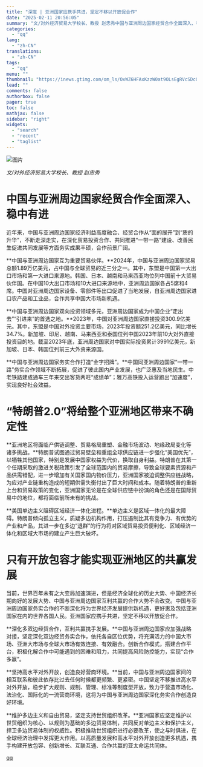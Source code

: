 ```yaml
---
title: "深度 | 亚洲国家应携手共进，坚定不移以开放促合作"
date: "2025-02-11 20:56:05"
summary: "文/对外经济贸易大学校长、教授 赵忠秀中国与亚洲周边国家经贸合作全面深入、稳中有进近年来，中国与亚洲..."
categories:
  - "qq"
lang:
  - "zh-CN"
translations:
  - "zh-CN"
tags:
  - "qq"
menu: ""
thumbnail: "https://inews.gtimg.com/om_ls/OxWZ6HFAxKzzW0at9OLsEgRVcSDc0-GXN5dvL8EKs9lcYAA_640360/0"
lead: ""
comments: false
authorbox: false
pager: true
toc: false
mathjax: false
sidebar: "right"
widgets:
  - "search"
  - "recent"
  - "taglist"
---
```


![图片](https://inews.gtimg.com/om_bt/OReLAviJCp2eUmFzsRIgXh1Y157V7X9B2igo7RiknKam4AA/641)

*文/对外经济贸易大学校长、教授 赵忠秀*

中国与亚洲周边国家经贸合作全面深入、稳中有进
======================

近年来，中国与亚洲周边国家经济利益高度融合、经贸合作从“面的展开”到“质的升华”，不断走深走实，在深化贸易投资合作、共同推进“一带一路”建设、改善民生促进共同发展等方面务实成果丰硕，合作前景广阔。

**中国与亚洲周边国家互为重要贸易伙伴。**2024年，中国与亚洲周边国家贸易总额1.89万亿美元，占中国与全球贸易的近三分之一。其中，东盟是中国第一大出口市场和第一大进口来源地。韩国、日本、越南和马来西亚均位列中国前十大贸易伙伴国。在中国10大出口市场和10大进口来源地中，亚洲周边国家各占5席和4席。中国对亚洲周边国家设备、零部件等出口促进了当地发展，自亚洲周边国家进口农产品和工业品，合作共享中国大市场新机遇。

**中国与亚洲周边国家双向投资领域多元，亚洲周边国家成为中国企业“走出去”“引进来”的首选之地。**2023年，中国对亚洲周边国家直接投资300.9亿美元。其中，东盟是中国对外投资主要市场，2023年投资额251.2亿美元，同比增长34.7%。新加坡、印尼、越南、马来西亚和泰国位列中国2023年前10大对外直接投资目的地。截至2023年底，亚洲周边国家对中国实际投资累计3991亿美元，新加坡、日本、韩国位列前三大外资来源国。

**中国与亚洲周边国家务实合作打造“金字招牌”。**中国同亚洲周边国家“一带一路”务实合作领域不断拓展，促进了彼此国内产业发展，也广泛惠及当地民生。中老铁路建成通车三年来交出客货两旺“成绩单”；雅万高铁投入运营跑出“加速度”，实现良好社会效益。

“特朗普2.0”将给整个亚洲地区带来不确定性
======================

**亚洲地区将面临产供链调整、贸易格局重塑、金融市场波动、地缘政局变化等诸多挑战。**特朗普试图通过贸易壁垒和重组全球供应链进一步强化“美国优先”，以牺牲其他国家，特别是发展中国家权益为代价，换取自身利益。特朗普在其第一个任期采取的激进关税政策引发了全球范围内的贸易摩擦，导致全球要素资源和产品供需错配，进一步增加有关国家国内物价压力，亚洲国家被迫调整供应链战略，为应对产业链重构造成的短期供需失衡付出了巨大时间和成本。随着特朗普的重新上台和贸易政策的变化，亚洲国家无论是在全球供应链中扮演的角色还是在国际贸易中的地位，都将面临前所未有的挑战。

**美国单边主义阻碍区域经济一体化进程。**单边主义是区域一体化的最大障碍。特朗普倾向孤立主义，质疑多边机构作用，打压遏制比其有竞争力、有优势的产业和产品，其进一步在多边“退群”的行为将对区域贸易投资便利化、区域经济一体化和区域大市场的建立产生巨大破坏。

只有开放包容才能实现亚洲地区的共赢发展
===================

当前，世界百年未有之大变局加速演进，但是经济全球化的历史大势、中国经济长期向好的发展大势、中国与亚洲周边国家互利共赢的合作大势不会改变。中国与亚洲周边国家务实合作的不断深化将为世界经济发展提供新机遇，更好惠及包括亚洲国家在内的世界各国人民。亚洲国家应携手共进，坚定不移以开放促合作。

**深化多双边经贸合作，互利共赢携手发展。**中国与亚洲周边国家应加强战略对接，坚定深化双边经贸务实合作，依托各自区位优势，将充满活力的中国大市场、亚洲大市场与全球大市场有效连接、有效融合。创新合作模式，搭建合作平台，积极化解合作中可能遇到的困难和阻力，共同提高风险防控能力，实现“合作多赢”。

**坚持高水平对外开放，创造良好营商环境。**当前，中国与亚洲周边国家间的相互联系和彼此依存比过去任何时候都更频繁、更紧密。中国坚定不移推进高水平对外开放，稳步扩大规则、规制、管理、标准等制度型开放，致力于营造市场化、法治化、国际化的一流营商环境，这将为中国与亚洲周边国家深化务实合作创造良好环境。

**维护多边主义和自由贸易，坚定支持世贸组织改革。**亚洲国家应坚定维护以世贸组织为核心、以规则为基础的多边贸易体制，共同反对单边主义和保护主义，捍卫多边贸易体制的权威性。积极推动世贸组织进行必要改革，使之与时俱进，在全球经济治理中发挥更大作用。以高质量发展和高水平对外开放创造更多机遇，携手构建开放包容、创新增长、互联互通、合作共赢的亚太命运共同体。

[qq](https://new.qq.com/rain/a/20250211A08DD900)
